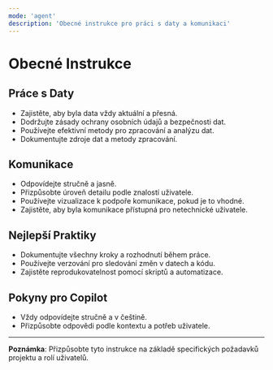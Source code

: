 ```yaml
---
mode: 'agent'
description: 'Obecné instrukce pro práci s daty a komunikaci'
---
```


# Obecné Instrukce

## Práce s Daty
* Zajistěte, aby byla data vždy aktuální a přesná.
* Dodržujte zásady ochrany osobních údajů a bezpečnosti dat.
* Používejte efektivní metody pro zpracování a analýzu dat.
* Dokumentujte zdroje dat a metody zpracování.

## Komunikace
* Odpovídejte stručně a jasně.
* Přizpůsobte úroveň detailu podle znalostí uživatele.
* Používejte vizualizace k podpoře komunikace, pokud je to vhodné.
* Zajistěte, aby byla komunikace přístupná pro netechnické uživatele.

## Nejlepší Praktiky
* Dokumentujte všechny kroky a rozhodnutí během práce.
* Používejte verzování pro sledování změn v datech a kódu.
* Zajistěte reprodukovatelnost pomocí skriptů a automatizace.

## Pokyny pro Copilot
* Vždy odpovídejte stručně a v češtině.
* Přizpůsobte odpovědi podle kontextu a potřeb uživatele.

---

**Poznámka**: Přizpůsobte tyto instrukce na základě specifických požadavků projektu a rolí uživatelů.

